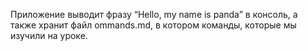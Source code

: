 Приложение выводит фразу “Hello, my name is panda” в консоль, а также хранит файл ommands.md, в котором команды, которые мы изучили на уроке.
